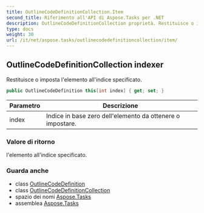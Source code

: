 ```yaml
---
title: OutlineCodeDefinitionCollection.Item
second_title: Riferimento all'API di Aspose.Tasks per .NET
description: OutlineCodeDefinitionCollection proprietà. Restituisce o imposta lelemento allindice specificato.
type: docs
weight: 30
url: /it/net/aspose.tasks/outlinecodedefinitioncollection/item/
---
```

## OutlineCodeDefinitionCollection indexer

Restituisce o imposta l'elemento all'indice specificato.

```csharp
public OutlineCodeDefinition this[int index] { get; set; }
```

| Parametro | Descrizione |
| --- | --- |
| index | Indice in base zero dell'elemento da ottenere o impostare. |

### Valore di ritorno

l'elemento all'indice specificato.

### Guarda anche

* class [OutlineCodeDefinition](../../outlinecodedefinition/)
* class [OutlineCodeDefinitionCollection](../)
* spazio dei nomi [Aspose.Tasks](../../outlinecodedefinitioncollection/)
* assemblea [Aspose.Tasks](../../../)


